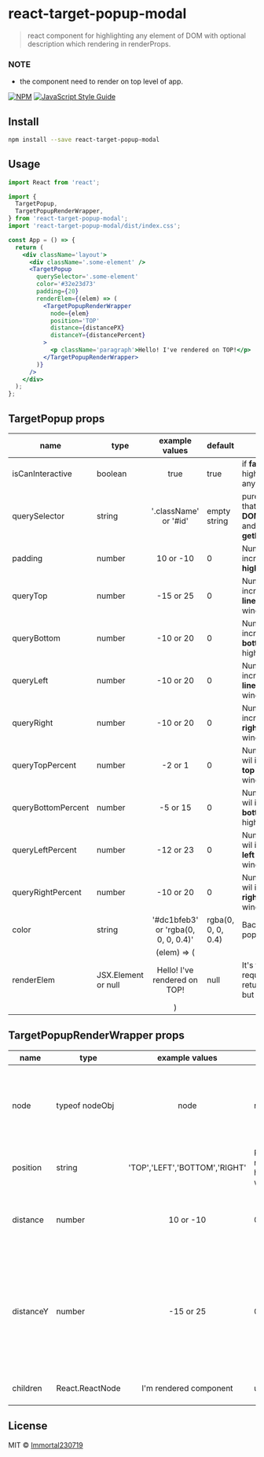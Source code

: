 # react-target-popup-modal

> react component for highlighting any element of DOM with optional description which rendering in renderProps.

### NOTE

- the component need to render on top level of app.

[![NPM](https://img.shields.io/npm/v/react-target-popup-modal.svg)](https://www.npmjs.com/package/react-target-popup-modal) [![JavaScript Style Guide](https://img.shields.io/badge/code_style-standard-brightgreen.svg)](https://standardjs.com)

## Install

```bash
npm install --save react-target-popup-modal
```

## Usage

```jsx
import React from 'react';

import {
  TargetPopup,
  TargetPopupRenderWrapper,
} from 'react-target-popup-modal';
import 'react-target-popup-modal/dist/index.css';

const App = () => {
  return (
    <div className='layout'>
      <div className='.some-element' />
      <TargetPopup
        querySelector='.some-element'
        color='#32e23d73'
        padding={20}
        renderElem={(elem) => (
          <TargetPopupRenderWrapper
            node={elem}
            position='TOP'
            distance={distancePX}
            distanceY={distancePercent}
          >
            <p className='paragraph'>Hello! I've rendered on TOP!</p>
          </TargetPopupRenderWrapper>
        )}
      />
    </div>
  );
};
```

## TargetPopup props

| name               | type                |                                                                    example values                                                                     | default            | description                                                                                                                 |
| ------------------ | ------------------- | :---------------------------------------------------------------------------------------------------------------------------------------------------: | ------------------ | --------------------------------------------------------------------------------------------------------------------------- |
| isCanInteractive   | boolean             |                                                                         true                                                                          | true               | if **false**, component just highlighted, but without any **interactive** events                                            |
| querySelector      | string              |                                                                 '.className' or '#id'                                                                 | empty string       | pure Javascript selector, that need to find **DOMNode** in useEffect and call **getBoundingClientRect()**                   |
| padding            | number              |                                                                       10 or -10                                                                       | 0                  | Number of pixels, that wil increase or decrease **highlighting** **window**                                                 |
| queryTop           | number              |                                                                       -15 or 25                                                                       | 0                  | Number of pixels, that wil increase or decrease **top** **line** of highlighting window                                     |
| queryBottom        | number              |                                                                       -10 or 20                                                                       | 0                  | Number of pixels, that wil increase or decrease **bottom** **line** of highlighting window                                  |
| queryLeft          | number              |                                                                       -10 or 20                                                                       | 0                  | Number of pixels, that wil increase or decrease **left** **line** of highlighting window                                    |
| queryRight         | number              |                                                                       -10 or 20                                                                       | 0                  | Number of pixels, that wil increase or decrease **right** **line** of highlighting window                                   |
| queryTopPercent    | number              |                                                                        -2 or 1                                                                        | 0                  | Number of css **vh**, that wil increase or decrease **top** **line** of highlighting window                                 |
| queryBottomPercent | number              |                                                                       -5 or 15                                                                        | 0                  | Number of css **vh**, that wil increase or decrease **bottom** **line** of highlighting window                              |
| queryLeftPercent   | number              |                                                                       -12 or 23                                                                       | 0                  | Number of css **vw**, that wil increase or decrease **left** **line** of highlighting window                                |
| queryRightPercent  | number              |                                                                       -10 or 20                                                                       | 0                  | Number of css **vh**, that wil increase or decrease **right** **line** of highlighting window                               |
| color              | string              |                                                          '#dc1bfeb3' or 'rgba(0, 0, 0, 0.4)'                                                          | rgba(0, 0, 0, 0.4) | Background color of popup                                                                                                   |
| renderElem         | JSX.Element or null | (elem) => (<TargetPopupRenderWrapper node={elem} position='TOP'><p className='paragraph'>Hello! I've rendered on TOP!</p></TargetPopupRenderWrapper>) | null               | It's the renderProp and required function that returns any components, but there parent must be <TargetPlugRenderWrapper /> |

## TargetPopupRenderWrapper props

| name      | type            |          example values           | default                                | description                                                                                                                                                                          |
| --------- | --------------- | :-------------------------------: | -------------------------------------- | ------------------------------------------------------------------------------------------------------------------------------------------------------------------------------------ |
| node      | typeof nodeObj  |               node                | node                                   | **Required** prop, that given from <TargetPopup /> in **first** argument **in** renderProp function                                                                                  |
| position  | string          |   'TOP','LEFT','BOTTOM','RIGHT'   | Position relatively highlighted window |
| distance  | number          |             10 or -10             | 0                                      | distance on main axis in pixels (see [example](https://Immortal230719.github.io/react-target-popup-modal/) for more details)                                                         |
| distanceY | number          |             -15 or 25             | 0                                      | distance on Y axis relatively main axis in css **vw** or **vh** if main axis horizontal (see [example](https://Immortal230719.github.io/react-target-popup-modal/) for more details) |
| children  | React.ReactNode | <div>I'm rendered component</div> | undefined                              | Common React children                                                                                                                                                                |

## License

MIT © [Immortal230719](https://github.com/Immortal230719)
